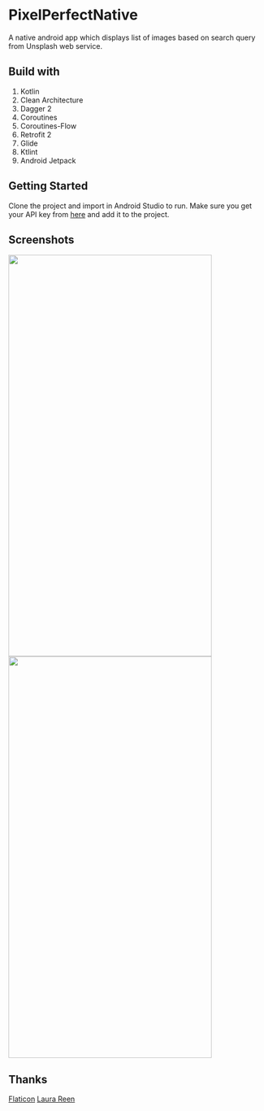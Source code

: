 # PixelPerfectNative
A native android app which displays list of images based on search query from Unsplash web service.

## Build with

1. Kotlin
2. Clean Architecture
3. Dagger 2
4. Coroutines
5. Coroutines-Flow
6. Retrofit 2
7. Glide
8. Ktlint
9. Android Jetpack


## Getting Started

Clone the project and import in Android Studio to run. Make sure you get your API key from [here](https://unsplash.com/developers) and add it to the project.

## Screenshots

<img src="https://user-images.githubusercontent.com/14856659/70650305-de533300-1c74-11ea-8733-81a85454138a.png" width="400" height="790"> <img src="https://user-images.githubusercontent.com/14856659/70650393-03e03c80-1c75-11ea-949f-e8b0df5d9b0e.png" width="400" height="790">

## Thanks
[Flaticon](https://www.flaticon.com/home)
[Laura Reen](https://www.iconfinder.com/laurareen)
